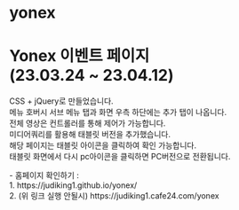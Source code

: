 # yonex

<h1>
  Yonex 이벤트 페이지
  <br>
  (23.03.24 ~ 23.04.12)
</h1>

<p>
  CSS + jQuery로 만들었습니다.
  <br>
  메뉴 호버시 서브 메뉴 탭과 화면 우측 하단에는 추가 탭이 나옵니다.<br>
  전체 영상은 컨트롤러를 통해 제어가 가능합니다.<br>
  미디어쿼리를 활용해 태블릿 버전을 추가했습니다.<br>
  해당 페이지는 태블릿 아이콘을 클릭하여 확인 가능합니다. <br>
  태블릿 화면에서 다시 pc아이콘을 클릭하면 PC버전으로 전환됩니다.
</p>
<p>
  - 홈페이지 확인하기 :
  <br>
  1. https://judiking1.github.io/yonex/
  <br>
  2. (위 링크 실행 안될시) https://judiking1.cafe24.com/yonex
</p>
